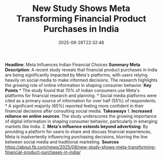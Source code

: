 ﻿---
title: "New Study Shows Meta Transforming Financial Product Purchases in India"
date: "2025-08-28T22:32:48"
category: "Markets"
summary: ""
slug: "new study shows meta transforming financial product purchase"
source_urls:
  - "https://about.fb.com/news/2025/08/new-study-shows-meta-transforming-financial-product-purchases-in-india/"
seo:
  title: "New Study Shows Meta Transforming Financial Product Purchases in India | Hash n Hedge"
  description: ""
  keywords: ["news", "markets", "brief"]
---
**Headline**: Meta Influences Indian Financial Choices  **Summary Meta Description**: A recent study reveals that financial product purchases in India are being significantly impacted by Meta's platforms, with users relying heavily on social media to make informed decisions. The research highlights the growing role of online information in shaping consumer behavior.  **Key Points**  * The study found that 70% of Indian consumers use Meta's platforms for financial research and planning. * Social media platforms were cited as a primary source of information for over half (55%) of respondents. * A significant majority (65%) reported feeling more confident in their financial decisions after consulting social media.  **Takeaways**  1. **Increased reliance on online sources**: The study underscores the growing importance of digital information in shaping consumer behavior, particularly in emerging markets like India. 2. **Meta's influence extends beyond advertising**: By providing a platform for users to share and discuss financial experiences, Meta is inadvertently influencing purchasing decisions, blurring the line between social media and traditional marketing.  **Sources**  https://about.fb.com/news/2025/08/new-study-shows-meta-transforming-financial-product-purchases-in-india/ 
